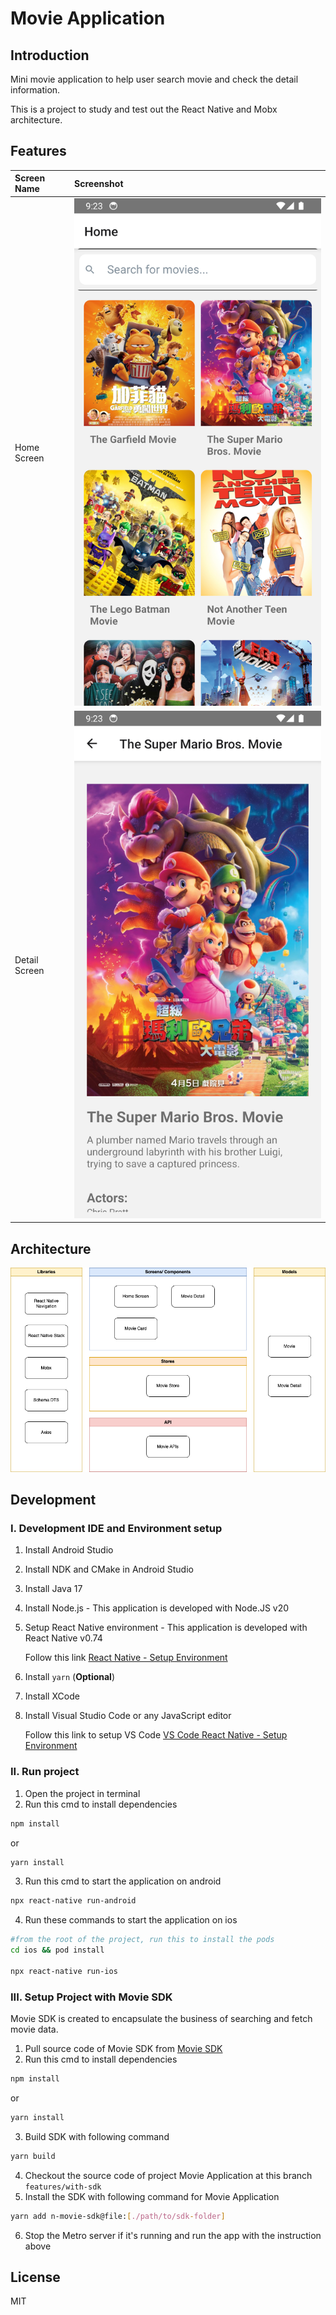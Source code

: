 # Movie Application

## Introduction

Mini movie application to help user search movie and check the detail information.

This is a project to study and test out the React Native and Mobx architecture.

## Features

| Screen Name | Screenshot |
|:---|:---|
| Home Screen | ![Home Screen](./Images/HomeScreen.png) |
| Detail Screen | ![Detail Screen](./Images/MovieDetailScreen.png) |

## Architecture

![Architecture](./Images/AppArchitecture.png)

## Development

### I. Development IDE and Environment setup
1. Install Android Studio
2. Install NDK and CMake in Android Studio 
3. Install Java 17
4. Install Node.js - This application is developed with Node.JS v20
5. Setup React Native environment - This application is developed with React Native v0.74
   
    Follow this link [React Native - Setup Environment](https://reactnative.dev/docs/environment-setup)

1. Install ```yarn``` (**Optional**)
2. Install XCode
3. Install Visual Studio Code or any JavaScript editor
   
    Follow this link to setup VS Code [VS Code React Native - Setup Environment](https://marketplace.visualstudio.com/items?itemName=msjsdiag.vscode-react-native)

### II. Run project
1. Open the project in terminal
2. Run this cmd to install dependencies
```bash
npm install
```
or
```bash
yarn install
```
3. Run this cmd to start the application on android
```bash
npx react-native run-android
```
4. Run these commands to start the application on ios
```bash
#from the root of the project, run this to install the pods
cd ios && pod install

npx react-native run-ios
```

### III. Setup Project with Movie SDK
Movie SDK is created to encapsulate the business of searching and fetch movie data.

1. Pull source code of Movie SDK from [Movie SDK](https://github.com/khanhtbh/NodePackageWithMobx.git)
2. Run this cmd to install dependencies
```bash
npm install
```
or
```bash
yarn install
```
3. Build SDK with following command
```bash
yarn build
```
4. Checkout the source code of project Movie Application at this branch ```features/with-sdk```
5. Install the SDK with following command for Movie Application
```bash
yarn add n-movie-sdk@file:[./path/to/sdk-folder]
``` 
6. Stop the Metro server if it's running and run the app with the instruction above

## License
MIT